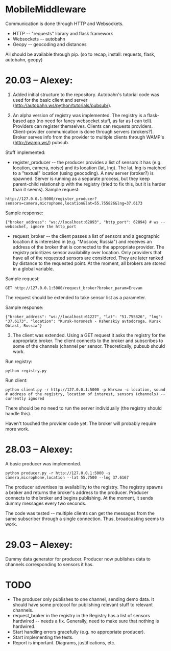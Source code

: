 MobileMiddleware
================

Communication is done through HTTP and Websockets. 

* HTTP -- "requests" library and flask framework
* Websockets -- autobahn
* Geopy -- geocoding and distances

All should be available through pip.
(so to recap, install: requests, flask, autobahn, geopy)

20.03 – Alexey:
================


1) Added initial structure to the repository. Autobahn's tutorial code was used for the basic client and server (http://autobahn.ws/python/tutorials/pubsub/).

2) An alpha version of registry was implemented. The registry is a flask-based app (no need for fancy websocket stuff, as far as I can tell). Providers can register themselves. Clients can requests providers. Client-provider communication is done through servers (brokers?). Broker serves info from the provider to multiple clients through WAMP's (http://wamp.ws/) pubsub.

Stuff implemented:
* register_producer -- the producer provides a list of sensors it has (e.g. location, camera, noise) and its location (lat, lng). The lat, lng is matched to a "textual" location (using geocoding). A new server (broker?) is spawned. Server is running as a separate process, but they keep parent-child relationship with the registry (tried to fix this, but it is harder than it seems).
Sample request:

```
http://127.0.0.1:5000/register_producer?sensors=camera,microphone,location&lat=55.755826&lng=37.6173
```

Sample response:

```
{"broker_address": "ws://localhost:62893", "http_port": 62894} # ws -- websocket, ignore the http_port
```

* request_broker -- the client passes a list of sensors and a geographic location it is interested in (e.g. "Moscow, Russia") and receives an address of the broker that is connected to the appropriate provider. The registry prioritizes sensor availability over location. Only providers that have all of the requested sensors are considered. They are later ranked by distance to the requested point. At the moment, all brokers are stored in a global variable.

Sample request:

```
GET http://127.0.0.1:5000/request_broker?broker_param=Erevan
```

The request should be extended to take sensor list as a parameter.

Sample response: 

```
{"broker_address": "ws://localhost:61227", "lat": "51.755826", "lng": "37.6173", "location": "Kursk-Voronezh - Kshenskiy avtodoroga, Kursk Oblast, Russia"}
```

3) The client was extended. Using a GET request it asks the registry for the appropriate broker. The client connects to the broker and subscribes to some of the channels (channel per sensor. Theoretically, pubsub should work.

Run registry:

```
python registry.py
```

Run client:

```
python client.py -r http://127.0.0.1:5000 -p Warsaw -c location, sound # address of the registry, location of interest, sensors (channels) -- currently ignored  
```

There should be no need to run the server individually (the registry should handle this).

Haven't touched the provider code yet. The broker will probably require more work.

28.03 – Alexey:
================


A basic producer was implemented. 

```
python producer.py -r http://127.0.0.1:5000 -s camera,microphone,location --lat 55.7500 --lng 37.6167
```

The producer advertises its availability to the registry. The registry spawns a broker and returns the broker's address to the producer. Producer connects to the broker and begins publishing. At the moment, it sends dummy messages every two seconds. 

The code was tested -- multiple clients can get the messages from the same subscriber through a single connection. Thus, broadcasting seems to work. 

29.03 – Alexey:
================

Dummy data generator for producer. Producer now publishes data to channels corresponding to sensors it has. 


TODO
================

* The producer only publishes to one channel, sending demo data. It should have some protocol for publishing relevant stuff to relevant channels. 
* request_broker in the registry in the Registry has a list of sensors hardwired -- needs a fix. Generally, need to make sure that nothing is hardwired.
* Start handling errors gracefully (e.g. no appropriate producer).
* Start implementing the tests.
* Report is important. Diagrams, justifications, etc. 


